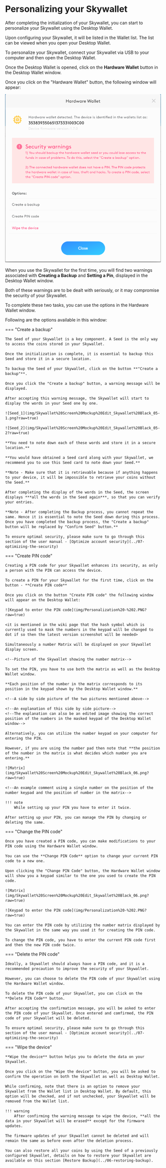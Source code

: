 # Personalizing your Skywallet

After completing the initialization of your Skywallet, you can start to personalize your Skywallet using the Desktop Wallet.

Upon configuring your Skywallet, it will be listed in the Wallet list. The list can be viewed when you open your Desktop Wallet.

To personalize your Skywallet, connect your Skywallet via USB to your computer and then open the Desktop Wallet.

Once the Desktop Wallet is opened, click on the **Hardware Wallet** button in the Desktop Wallet window.

Once you click on the "Hardware Wallet" button, the following window will appear:

![Hardware Wallet Window](img/Personalization%20-%201.PNG?raw=true)


When you use the Skywallet for the first time, you will find two warnings associated with **Creating a Backup** and **Setting a Pin**, displayed in the Desktop Wallet window.

Both of these warnings are to be dealt with seriously, or it may compromise the security of your Skywallet.

To complete these two tasks, you can use the options in the Hardware Wallet window.

Following are the options available in this window:

=== "Create a backup"

    The Seed of your Skywallet is a key component. A Seed is the only way to access the coins stored in your Skywallet. 

    Once the initialization is complete, it is essential to backup this Seed and store it in a secure location.

    To backup the Seed of your Skywallet, click on the button **"Create a backup"**.

    Once you click the "Create a backup" button, a warning message will be displayed.

    After accepting this warning message, the Skywallet will start to display the words in your Seed one by one.

    ![Seed_1](img/Skywallet%20Screen%20Mockup%20Edit_Skywallet%20Black_05-1.png?raw=true)

    ![Seed_2](img/Skywallet%20Screen%20Mockup%20Edit_Skywallet%20Black_05-2?raw=true)

    **You need to note down each of these words and store it in a secure location.**

    **You would have obtained a Seed card along with your Skywallet, we recommend you to use this Seed card to note down your Seed.** 

    **Note - Make sure that it is retrievable because if anything happens to your device, it will be impossible to retrieve your coins without the Seed.**

    After completing the display of the words in the Seed, the screen displays ***all the words in the Seed again***, so that you can verify your entries.

    **Note - After completing the Backup process, you cannot repeat the same. Hence it is essential to note the Seed down during this process. Once you have completed the backup process, the "Create a backup" button will be replaced by "Confirm Seed" button.**

    To ensure optimal security, please make sure to go through this section of the user manual - [Optimize account security](../07-optimizing-the-security)

=== "Create  PIN code"

    Creating a PIN code for your Skywallet enhances its security, as only a person with the PIN can access the device. 

    To create a PIN for your Skywallet for the first time, click on the button - **Create PIN code**

    Once you click on the button "Create PIN code" the following window will appear on the Desktop Wallet:

    ![Keypad to enter the PIN code](img/Personalization%20-%202.PNG?raw=true)

    <it is mentioned in the wiki page that the hash symbol which is currently used to mask the numbers in the keypad will be changed to dot if so then the latest version screenshot will be needed>

    Simultaneously a number Matrix will be displayed on your Skywallet display screen.

    <!--Picture of the Skywallet showing the number matrix-->

    To set the PIN, you have to use both the matrix as well as the Desktop Wallet window.

    **Each position of the number in the matrix corresponds to its position in the keypad shown by the Desktop Wallet window.**

    <!--A side by side picture of the two pictures mentioned above-->

    <!--An explanation of this side by side picture-->
    <!--The explanation can also be an edited image showing the correct position of the numbers in the masked keypad of the Desktop Wallet window-->

    Alternatively, you can utilize the number keypad on your computer for entering the PIN. 

    However, if you are using the number pad then note that **the position of the number in the matrix is what decides which number you are entering.**

    ![Matrix](img/Skywallet%20Screen%20Mockup%20Edit_Skywallet%20Black_06.png?raw=true)

    <!--An example comment using a single number on the position of the number keypad and the position of number in the matrix-->

    !!! note
        While setting up your PIN you have to enter it twice.

    After setting up your PIN, you can manage the PIN by changing or deleting the same. 

=== "Change the PIN code"

    Once you have created a PIN code, you can make modifications to your PIN code using the Hardware Wallet window.

    You can use the **Change PIN Code** option to change your current PIN code to a new one.

    Upon clicking the "Change PIN Code" button, the Hardware Wallet window will show you a keypad similar to the one you used to create the PIN code.

    ![Matrix](img/Skywallet%20Screen%20Mockup%20Edit_Skywallet%20Black_06.png?raw=true)
    
    ![Keypad to enter the PIN code](img/Personalization%20-%202.PNG?raw=true)

    You can enter the PIN code by utilizing the number matrix displayed by the Skywallet in the same way you used it for creating the PIN code.

    To change the PIN code, you have to enter the current PIN code first and then the new PIN code twice. 

=== "Delete the PIN code"

    Ideally, a Skywallet should always have a PIN code, and it is a recommended precaution to improve the security of your Skywallet.

    However, you can choose to delete the PIN code of your Skywallet using the Hardware Wallet window.

    To delete the PIN code of your Skywallet, you can click on the **Delete PIN Code** button. 

    After accepting the confirmation message, you will be asked to enter the PIN code of your Skywallet. Once entered and comfirmed, the PIN code of your Skywallet will be deleted.

    To ensure optimal security, please make sure to go through this section of the user manual - [Optimize account security](../07-optimizing-the-security)

=== "Wipe the device"

    **Wipe the device** button helps you to delete the data on your Skywallet.

    Once you click on the "Wipe the device" button, you will be asked to confirm the operation on both the Skywallet as well as Desktop Wallet.

    While confirming, note that there is an option to remove your Skywallet from the Wallet list in Desktop Wallet. By default, this option will be checked, and if not unchecked, your Skywallet will be removed from the Wallet list.

    !!! warning
        After confirming the warning message to wipe the device, **all the data in your Skywallet will be erased** except for the firmware updates.
    
    The firmware updates of your Skywallet cannot be deleted and will remain the same as before even after the deletion process.

    You can also restore all your coins by using the Seed of a previously configured Skywallet, details on how to restore your Skywallet are available on this section [Restore Backup](../06-restoring-backup).
